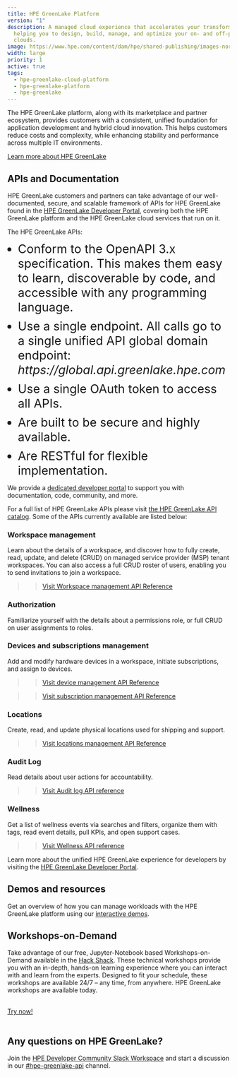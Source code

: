 ```yaml
---
title: HPE GreenLake Platform
version: "1"
description: A managed cloud experience that accelerates your transformation by
  helping you to design, build, manage, and optimize your on- and off-premises
  clouds.
image: https://www.hpe.com/content/dam/hpe/shared-publishing/images-norend/generic-named/c-e/Data-slice-CO-02-16-9.jpg.hpetransform/bounded-resize:width=1200/image.webp
width: large
priority: 1
active: true
tags:
  - hpe-greenlake-cloud-platform
  - hpe-greenlake-platform
  - hpe-greenlake
---
```

<style>
ul li{
 font-size:27px;
 margin-top: 10px;
}
ul li:first-child {
    margin-top:0;
}
</style>

The HPE GreenLake platform, along with its marketplace and partner ecosystem, provides customers with a consistent, unified foundation for application development and hybrid cloud innovation. This helps customers reduce costs and complexity, while enhancing stability and performance across multiple IT environments.

[Learn more about HPE GreenLake](https://www.hpe.com/us/en/greenlake.html)

## APIs and Documentation

HPE GreenLake customers and partners can take advantage of our well-documented, secure, and scalable framework of APIs for HPE GreenLake found in the [HPE GreenLake Developer Portal](https://developer.greenlake.hpe.com), covering both the HPE GreenLake platform and the HPE GreenLake cloud services that run on it.

The HPE GreenLake APIs:

* Conform to the OpenAPI 3.x specification. This makes them easy to learn, discoverable by code, and accessible with any programming language.
* Use a single endpoint. All calls go to a single unified API global domain endpoint: *ht<span>tps://</span>global.api.greenlake.hpe.com*
* Use a single OAuth token to access all APIs.
* Are built to be secure and highly available.
* Are RESTful for flexible implementation.

We provide a [dedicated developer portal](https://developer.greenlake.hpe.com) to support you with documentation, code, community, and more.

For a full list of HPE GreenLake APIs please visit [the HPE GreenLake API catalog](https://developer.greenlake.hpe.com/docs/greenlake/services/). Some of the APIs currently available are listed below:

### Workspace management

Learn about the details of a workspace, and discover how to fully create, read, update, and delete (CRUD) on managed service provider (MSP) tenant workspaces. You can also access a full CRUD roster of users, enabling you to send invitations to join a workspace.

>>[Visit Workspace management API Reference](https://developer.greenlake.hpe.com/docs/greenlake/services/workspace/public/)

### Authorization

Familiarize yourself with the details about a permissions role, or full CRUD on user assignments to roles.

### Devices and subscriptions management

Add and modify hardware devices in a workspace, initiate subscriptions, and assign to devices.

>>[Visit device management API Reference](https://developer.greenlake.hpe.com/docs/greenlake/services/device-management/public)

>>[Visit subscription management API Reference](https://developer.greenlake.hpe.com/docs/greenlake/services/subscription-management/public)

### Locations

Create, read, and update physical locations used for shipping and support.

>>[Visit locations management API Reference](https://developer.greenlake.hpe.com/docs/greenlake/services/location-management/public)

### Audit Log 

Read details about user actions for accountability.

>>[Visit Audit log API reference](https://developer.greenlake.hpe.com/docs/greenlake/services/audit-logs/public/)

### Wellness

Get a list of wellness events via searches and filters, organize them with tags, read event details, pull KPIs, and open support cases.

>>[Visit Wellness API reference](https://developer.greenlake.hpe.com/docs/greenlake/services/wellness/public/)


Learn more about the unified HPE GreenLake experience for developers by visiting the [HPE GreenLake Developer Portal](https://developer.greenlake.hpe.com).

## Demos and resources

Get an overview of how you can manage workloads with the HPE GreenLake platform using our [interactive demos](https://hpe.com/greenlake/demos).

## Workshops-on-Demand

Take advantage of our free, Jupyter-Notebook based Workshops-on-Demand available in the [Hack Shack](https://developer.hpe.com/hackshack/). These technical workshops provide you with an in-depth, hands-on learning experience where you can interact with and learn from the experts. Designed to fit your schedule, these workshops are available 24/7 – any time, from anywhere. HPE GreenLake workshops are available today.

<br/>

<link rel="stylesheet" href="https://www.w3schools.com/w3css/4/w3.css">
<div class="w3-container w3-center w3-margin-bottom">
  <a href="/hackshack/workshops"><button type="button" class="button">Try now!</button></a>
</div>

<br/>

## Any questions on HPE GreenLake?

Join the [HPE Developer Community Slack Workspace](https://slack.hpedev.io/) and start a discussion in our [\#hpe-greenlake-api](https://hpedev.slack.com/archives/C02EG5XFK8Q) channel.